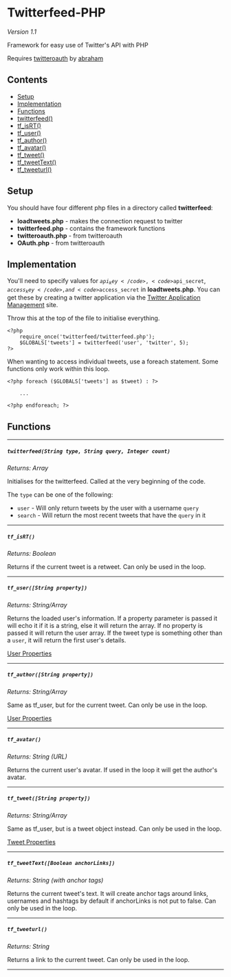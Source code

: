 Twitterfeed-PHP
===============
*Version 1.1*

Framework for easy use of Twitter's API with PHP

Requires [twitteroauth](https://github.com/abraham/twitteroauth) by [abraham](https://github.com/abraham)

Contents
-----
- [Setup](#setup)
- [Implementation](#implementation)
- [Functions](#functions)
 - [twitterfeed()](#twitterfeedstring-type-string-query-integer-count)
 - [tf_isRT()](#tf_isrt)
 - [tf_user()](#tf_userstring-property)
 - [tf_author()](#tf_authorstring-property)
 - [tf_avatar()](#tf_avatar)
 - [tf_tweet()](#tf_tweetstring-property)
 - [tf_tweetText()](#tf_tweettextboolean-anchorlinks)
 - [tf_tweeturl()](#tf_tweeturl)

Setup
-----
You should have four different php files in a directory called **twitterfeed**:
- **loadtweets.php** - makes the connection request to twitter
- **twitterfeed.php** - contains the framework functions
- **twitteroauth.php** - from twitteroauth
- **OAuth.php** - from twitteroauth
 
Implementation
--------------

You'll need to specify values for <code>$api_key</code>, <code>$api_secret</code>, <code>$access_key</code>, and <code>$access_secret</code> in **loadtweets.php**. You can get these by creating a twitter application via the [Twitter Application Management](https://apps.twitter.com/) site.
 
Throw this at the top of the file to initialise everything.

    <?php 
	    require_once('twitterfeed/twitterfeed.php');
	    $GLOBALS['tweets'] = twitterfeed('user', 'twitter', 5);
	?>
	
When wanting to access individual tweets, use a foreach statement. Some functions only work within this loop.

    <?php foreach ($GLOBALS['tweets'] as $tweet) : ?>

	    ...

	<?php endforeach; ?>
	
Functions
---------

* * *

<h5><code>twitterfeed(String type, String query, Integer count)</code></h5>

*Returns: Array*

Initialises for the twitterfeed. Called at the very beginning of the code.

The <code>type</code> can be one of the following:
- <code>user</code> - Will only return tweets by the user with a username <code>query</code> 
- <code>search</code> - Will return the most recent tweets that have the <code>query</code> in it

* * *

<h5><code>tf_isRT()</code></h5>

*Returns: Boolean*

Returns if the current tweet is a retweet. Can only be used in the loop.

* * *

<h5><code>tf_user([String property])</code></h5>

*Returns: String/Array*

Returns the loaded user's information. If a property parameter is passed it will echo it if it is a string, else it will return the array. If no property is passed it will return the user array. If the tweet type is something other than a <code>user</code>, it will return the first user's details.

[User Properties](https://dev.twitter.com/docs/platform-objects/users)

* * *

<h5><code>tf_author([String property])</code></h5>

*Returns: String/Array*

Same as tf_user, but for the current tweet. Can only be use in the loop.

[User Properties](https://dev.twitter.com/docs/platform-objects/users)

* * *

<h5><code>tf_avatar()</code></h5>

*Returns: String (URL)*

Returns the current user's avatar. If used in the loop it will get the author's avatar.

* * *

<h5><code>tf_tweet([String property])</code></h5>

*Returns: String/Array*

Same as tf_user, but is a tweet object instead. Can only be used in the loop.

[Tweet Properties](https://dev.twitter.com/docs/platform-objects/tweets)

* * *

<h5><code>tf_tweetText([Boolean anchorLinks])</code></h5>

*Returns: String (with anchor tags)*

Returns the current tweet's text. It will create anchor tags around links, usernames and hashtags by default if anchorLinks is not put to false. Can only be used in the loop.

* * *

<h5><code>tf_tweeturl()</code></h5>

*Returns: String*

Returns a link to the current tweet. Can only be used in the loop.

* * *

